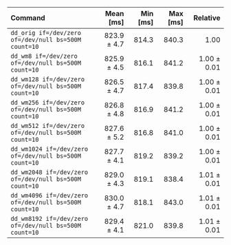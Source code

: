 | Command | Mean [ms] | Min [ms] | Max [ms] | Relative |
|:---|---:|---:|---:|---:|
| `dd_orig if=/dev/zero of=/dev/null bs=500M count=10` | 823.9 ± 4.7 | 814.3 | 840.3 | 1.00 |
| `dd_wm8 if=/dev/zero of=/dev/null bs=500M count=10` | 825.9 ± 4.5 | 816.1 | 841.2 | 1.00 ± 0.01 |
| `dd_wm128 if=/dev/zero of=/dev/null bs=500M count=10` | 826.5 ± 4.7 | 817.4 | 839.8 | 1.00 ± 0.01 |
| `dd_wm256 if=/dev/zero of=/dev/null bs=500M count=10` | 826.8 ± 4.8 | 816.9 | 841.2 | 1.00 ± 0.01 |
| `dd_wm512 if=/dev/zero of=/dev/null bs=500M count=10` | 827.6 ± 5.2 | 816.8 | 841.0 | 1.00 ± 0.01 |
| `dd_wm1024 if=/dev/zero of=/dev/null bs=500M count=10` | 827.7 ± 4.1 | 819.2 | 839.2 | 1.00 ± 0.01 |
| `dd_wm2048 if=/dev/zero of=/dev/null bs=500M count=10` | 829.0 ± 4.3 | 819.1 | 838.4 | 1.01 ± 0.01 |
| `dd_wm4096 if=/dev/zero of=/dev/null bs=500M count=10` | 830.0 ± 4.7 | 818.1 | 843.0 | 1.01 ± 0.01 |
| `dd_wm8192 if=/dev/zero of=/dev/null bs=500M count=10` | 829.4 ± 4.1 | 821.0 | 839.8 | 1.01 ± 0.01 |
